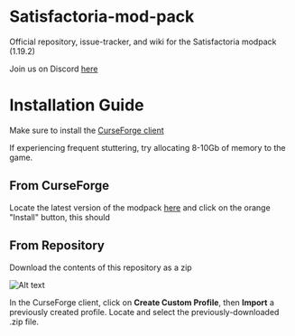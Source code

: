 # Satisfactoria-mod-pack
Official repository, issue-tracker, and wiki for the Satisfactoria modpack (1.19.2)

Join us on Discord [here](https://discord.gg/qPV56S2s)

# Installation Guide
Make sure to install the [CurseForge client](https://download.curseforge.com/)

If experiencing frequent stuttering, try allocating 8-10Gb of memory to the game.

## From CurseForge
Locate the latest version of the modpack [here](https://www.curseforge.com/minecraft/modpacks/satisfactoria-the-eventyria-pack/files) and click on the orange "Install" button, this should

## From Repository
Download the contents of this repository as a zip

![Alt text](https://i.imgur.com/4sPDgnX.png)

In the CurseForge client, click on **Create Custom Profile**, then **Import** a previously created profile. Locate and select the previously-downloaded .zip file.



